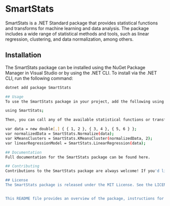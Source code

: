 # SmartStats

SmartStats is a .NET Standard package that provides statistical functions and transforms for machine learning and data analysis. The package includes a wide range of statistical methods and tools, such as linear regression, clustering, and data normalization, among others.

## Installation

The SmartStats package can be installed using the NuGet Package Manager in Visual Studio or by using the .NET CLI. To install via the .NET CLI, run the following command:

```bash
dotnet add package SmartStats

## Usage
To use the SmartStats package in your project, add the following using statement at the top of your code file:

using SmartStats;

Then, you can call any of the available statistical functions or transforms, such as the following:

var data = new double[,] { { 1, 2 }, { 3, 4 }, { 5, 6 } };
var normalizedData = SmartStats.Normalize(data);
var kMeansClusters = SmartStats.KMeansCluster(normalizedData, 2);
var linearRegressionModel = SmartStats.LinearRegression(data);

## Documentation
Full documentation for the SmartStats package can be found here.

## Contributing
Contributions to the SmartStats package are always welcome! If you'd like to contribute, please read our contributing guidelines first.

## License
The SmartStats package is released under the MIT License. See the LICENSE file in this repository for more details.


This README file provides an overview of the package, instructions for installation and usage, links to documentation and contributing guidelines, and information about the package's license. You can modify it to fit your specific needs and provide more information about your package.
